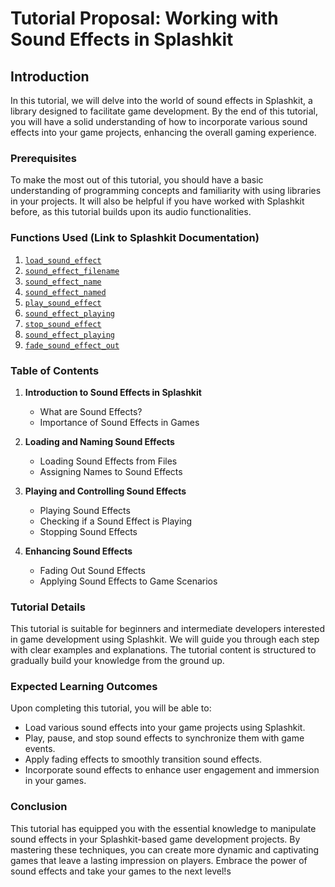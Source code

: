 # Tutorial Proposal: Working with Sound Effects in Splashkit

## Introduction

In this tutorial, we will delve into the world of sound effects in Splashkit, a library designed to
facilitate game development. By the end of this tutorial, you will have a solid understanding of how
to incorporate various sound effects into your game projects, enhancing the overall gaming
experience.

### Prerequisites

To make the most out of this tutorial, you should have a basic understanding of programming concepts
and familiarity with using libraries in your projects. It will also be helpful if you have worked
with Splashkit before, as this tutorial builds upon its audio functionalities.

### Functions Used (Link to Splashkit Documentation)

1. [`load_sound_effect`](https://splashkit.io/api/audio/#load-sound-effect)
2. [`sound_effect_filename`](https://splashkit.io/api/audio/#sound-effect-filename)
3. [`sound_effect_name`](https://splashkit.io/api/audio/#sound-effect-name)
4. [`sound_effect_named`](https://splashkit.io/api/audio/#sound-effect-named)
5. [`play_sound_effect`](https://splashkit.io/api/audio/#group-play-sound-effect)
6. [`sound_effect_playing`](https://splashkit.io/api/audio/#group-sound-effect-playing)
7. [`stop_sound_effect`](https://splashkit.io/api/audio/#group-stop-sound-effect)
8. [`sound_effect_playing`](https://splashkit.io/api/audio/#group-sound-effect-playing)
9. [`fade_sound_effect_out`](https://splashkit.io/api/audio/#fade-sound-effect-out)

### Table of Contents

1. **Introduction to Sound Effects in Splashkit**

   - What are Sound Effects?
   - Importance of Sound Effects in Games

2. **Loading and Naming Sound Effects**

   - Loading Sound Effects from Files
   - Assigning Names to Sound Effects

3. **Playing and Controlling Sound Effects**

   - Playing Sound Effects
   - Checking if a Sound Effect is Playing
   - Stopping Sound Effects

4. **Enhancing Sound Effects**
   - Fading Out Sound Effects
   - Applying Sound Effects to Game Scenarios

### Tutorial Details

This tutorial is suitable for beginners and intermediate developers interested in game development
using Splashkit. We will guide you through each step with clear examples and explanations. The
tutorial content is structured to gradually build your knowledge from the ground up.

### Expected Learning Outcomes

Upon completing this tutorial, you will be able to:

- Load various sound effects into your game projects using Splashkit.
- Play, pause, and stop sound effects to synchronize them with game events.
- Apply fading effects to smoothly transition sound effects.
- Incorporate sound effects to enhance user engagement and immersion in your games.

### Conclusion

This tutorial has equipped you with the essential knowledge to manipulate sound effects in your
Splashkit-based game development projects. By mastering these techniques, you can create more
dynamic and captivating games that leave a lasting impression on players. Embrace the power of sound
effects and take your games to the next level!s
